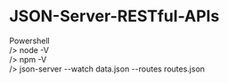 # JSON-Server-RESTful-APIs  
Powershell  
/> node -V  
/> npm -V  
/> json-server --watch data.json --routes routes.json  
